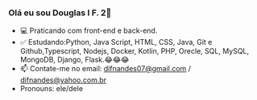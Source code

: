 ### Olá eu sou Douglas I F. 2👋

- 💻 Praticando com front-end e back-end.
- ✅ Estudando:Python, Java Script, HTML, CSS, Java, Git e Github,Typescript, Nodejs, Docker, Kotlin, PHP, Orecle, SQL, MySQL, MongoDB, Django, Flask.😂😂😂
- 📫 Contate-me no email: difnandes07@gmail.com / difnandes@yahoo.com.br
- Pronouns: ele/dele
